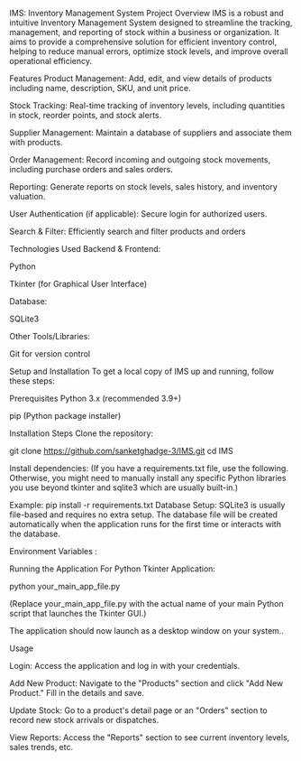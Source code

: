 IMS: Inventory Management System Project Overview IMS is a robust and intuitive Inventory Management System designed to streamline the tracking, management, and reporting of stock within a business or organization. It aims to provide a comprehensive solution for efficient inventory control, helping to reduce manual errors, optimize stock levels, and improve overall operational efficiency.

Features Product Management: Add, edit, and view details of products including name, description, SKU, and unit price.

Stock Tracking: Real-time tracking of inventory levels, including quantities in stock, reorder points, and stock alerts.

Supplier Management: Maintain a database of suppliers and associate them with products.

Order Management: Record incoming and outgoing stock movements, including purchase orders and sales orders.

Reporting: Generate reports on stock levels, sales history, and inventory valuation.

User Authentication (if applicable): Secure login for authorized users.

Search & Filter: Efficiently search and filter products and orders

Technologies Used Backend & Frontend:

Python

Tkinter (for Graphical User Interface)

Database:

SQLite3

Other Tools/Libraries:

Git for version control

Setup and Installation To get a local copy of IMS up and running, follow these steps:

Prerequisites Python 3.x (recommended 3.9+)

pip (Python package installer)

Installation Steps Clone the repository:

git clone https://github.com/sanketghadge-3/IMS.git cd IMS

Install dependencies: (If you have a requirements.txt file, use the following. Otherwise, you might need to manually install any specific Python libraries you use beyond tkinter and sqlite3 which are usually built-in.)

Example: pip install -r requirements.txt
Database Setup: SQLite3 is usually file-based and requires no extra setup. The database file will be created automatically when the application runs for the first time or interacts with the database.

Environment Variables :

Running the Application For Python Tkinter Application:

python your_main_app_file.py

(Replace your_main_app_file.py with the actual name of your main Python script that launches the Tkinter GUI.)

The application should now launch as a desktop window on your system..

Usage

Login: Access the application and log in with your credentials.

Add New Product: Navigate to the "Products" section and click "Add New Product." Fill in the details and save.

Update Stock: Go to a product's detail page or an "Orders" section to record new stock arrivals or dispatches.

View Reports: Access the "Reports" section to see current inventory levels, sales trends, etc.
